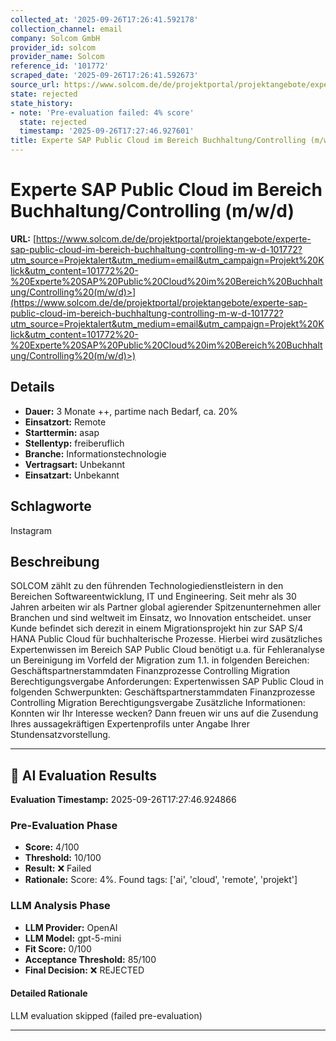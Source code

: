 ```yaml
---
collected_at: '2025-09-26T17:26:41.592178'
collection_channel: email
company: Solcom GmbH
provider_id: solcom
provider_name: Solcom
reference_id: '101772'
scraped_date: '2025-09-26T17:26:41.592673'
source_url: https://www.solcom.de/de/projektportal/projektangebote/experte-sap-public-cloud-im-bereich-buchhaltung-controlling-m-w-d-101772?utm_source=Projektalert&utm_medium=email&utm_campaign=Projekt%20Klick&utm_content=101772%20-%20Experte%20SAP%20Public%20Cloud%20im%20Bereich%20Buchhaltung/Controlling%20(m/w/d)>
state: rejected
state_history:
- note: 'Pre-evaluation failed: 4% score'
  state: rejected
  timestamp: '2025-09-26T17:27:46.927601'
title: Experte SAP Public Cloud im Bereich Buchhaltung/Controlling (m/w/d)
---
```




# Experte SAP Public Cloud im Bereich Buchhaltung/Controlling (m/w/d)
**URL:** [https://www.solcom.de/de/projektportal/projektangebote/experte-sap-public-cloud-im-bereich-buchhaltung-controlling-m-w-d-101772?utm_source=Projektalert&utm_medium=email&utm_campaign=Projekt%20Klick&utm_content=101772%20-%20Experte%20SAP%20Public%20Cloud%20im%20Bereich%20Buchhaltung/Controlling%20(m/w/d)>](https://www.solcom.de/de/projektportal/projektangebote/experte-sap-public-cloud-im-bereich-buchhaltung-controlling-m-w-d-101772?utm_source=Projektalert&utm_medium=email&utm_campaign=Projekt%20Klick&utm_content=101772%20-%20Experte%20SAP%20Public%20Cloud%20im%20Bereich%20Buchhaltung/Controlling%20(m/w/d)>)
## Details
- **Dauer:** 3 Monate ++, partime nach Bedarf, ca. 20%
- **Einsatzort:** Remote
- **Starttermin:** asap
- **Stellentyp:** freiberuflich
- **Branche:** Informationstechnologie
- **Vertragsart:** Unbekannt
- **Einsatzart:** Unbekannt

## Schlagworte
Instagram

## Beschreibung
SOLCOM zählt zu den führenden Technologiedienstleistern in den Bereichen Softwareentwicklung, IT und Engineering. Seit mehr als 30 Jahren arbeiten wir als Partner global agierender Spitzenunternehmen aller Branchen und sind weltweit im Einsatz, wo Innovation entscheidet.
unser Kunde befindet sich derezit in einem Migrationsprojekt hin zur SAP S/4 HANA Public Cloud für buchhalterische Prozesse.
Hierbei wird zusätzliches Expertenwissen im Bereich SAP Public Cloud benötigt u.a. für Fehleranalyse un Bereinigung im Vorfeld der Migration zum 1.1. in folgenden Bereichen:
Geschäftspartnerstammdaten
Finanzprozesse
Controlling
Migration
Berechtigungsvergabe
Anforderungen:
Expertenwissen SAP Public Cloud in folgenden Schwerpunkten:
Geschäftspartnerstammdaten
Finanzprozesse
Controlling
Migration
Berechtigungsvergabe
Zusätzliche Informationen:
Konnten wir Ihr Interesse wecken? Dann freuen wir uns auf die Zusendung Ihres aussagekräftigen Expertenprofils unter Angabe Ihrer Stundensatzvorstellung.

---

## 🤖 AI Evaluation Results

**Evaluation Timestamp:** 2025-09-26T17:27:46.924866

### Pre-Evaluation Phase
- **Score:** 4/100
- **Threshold:** 10/100
- **Result:** ❌ Failed
- **Rationale:** Score: 4%. Found tags: ['ai', 'cloud', 'remote', 'projekt']

### LLM Analysis Phase
- **LLM Provider:** OpenAI
- **LLM Model:** gpt-5-mini
- **Fit Score:** 0/100
- **Acceptance Threshold:** 85/100
- **Final Decision:** ❌ REJECTED

#### Detailed Rationale
LLM evaluation skipped (failed pre-evaluation)

---
